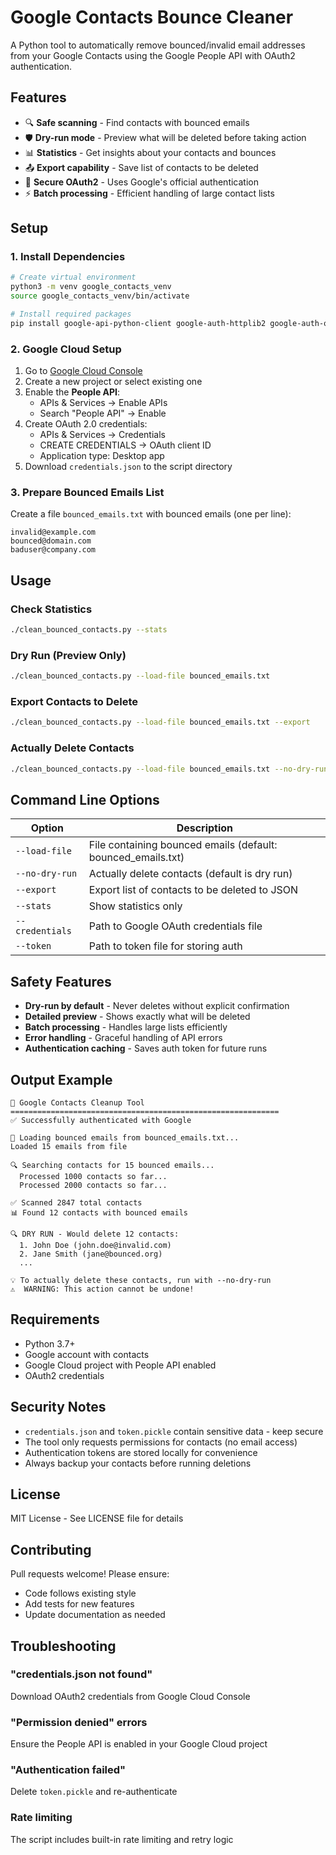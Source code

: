# Google Contacts Bounce Cleaner

A Python tool to automatically remove bounced/invalid email addresses from your Google Contacts using the Google People API with OAuth2 authentication.

## Features

- 🔍 **Safe scanning** - Find contacts with bounced emails
- 🛡️ **Dry-run mode** - Preview what will be deleted before taking action
- 📊 **Statistics** - Get insights about your contacts and bounces
- 📤 **Export capability** - Save list of contacts to be deleted
- 🔐 **Secure OAuth2** - Uses Google's official authentication
- ⚡ **Batch processing** - Efficient handling of large contact lists

## Setup

### 1. Install Dependencies

```bash
# Create virtual environment
python3 -m venv google_contacts_venv
source google_contacts_venv/bin/activate

# Install required packages
pip install google-api-python-client google-auth-httplib2 google-auth-oauthlib
```

### 2. Google Cloud Setup

1. Go to [Google Cloud Console](https://console.cloud.google.com/)
2. Create a new project or select existing one
3. Enable the **People API**:
   - APIs & Services → Enable APIs
   - Search "People API" → Enable
4. Create OAuth 2.0 credentials:
   - APIs & Services → Credentials
   - CREATE CREDENTIALS → OAuth client ID
   - Application type: Desktop app
5. Download `credentials.json` to the script directory

### 3. Prepare Bounced Emails List

Create a file `bounced_emails.txt` with bounced emails (one per line):

```
invalid@example.com
bounced@domain.com
baduser@company.com
```

## Usage

### Check Statistics
```bash
./clean_bounced_contacts.py --stats
```

### Dry Run (Preview Only)
```bash
./clean_bounced_contacts.py --load-file bounced_emails.txt
```

### Export Contacts to Delete
```bash
./clean_bounced_contacts.py --load-file bounced_emails.txt --export
```

### Actually Delete Contacts
```bash
./clean_bounced_contacts.py --load-file bounced_emails.txt --no-dry-run
```

## Command Line Options

| Option | Description |
|--------|-------------|
| `--load-file` | File containing bounced emails (default: bounced_emails.txt) |
| `--no-dry-run` | Actually delete contacts (default is dry run) |
| `--export` | Export list of contacts to be deleted to JSON |
| `--stats` | Show statistics only |
| `--credentials` | Path to Google OAuth credentials file |
| `--token` | Path to token file for storing auth |

## Safety Features

- **Dry-run by default** - Never deletes without explicit confirmation
- **Detailed preview** - Shows exactly what will be deleted
- **Batch processing** - Handles large lists efficiently
- **Error handling** - Graceful handling of API errors
- **Authentication caching** - Saves auth token for future runs

## Output Example

```
🧹 Google Contacts Cleanup Tool
============================================================
✅ Successfully authenticated with Google

📄 Loading bounced emails from bounced_emails.txt...
Loaded 15 emails from file

🔍 Searching contacts for 15 bounced emails...
  Processed 1000 contacts so far...
  Processed 2000 contacts so far...

✅ Scanned 2847 total contacts
📊 Found 12 contacts with bounced emails

🔍 DRY RUN - Would delete 12 contacts:
  1. John Doe (john.doe@invalid.com)
  2. Jane Smith (jane@bounced.org)
  ...

💡 To actually delete these contacts, run with --no-dry-run
⚠️  WARNING: This action cannot be undone!
```

## Requirements

- Python 3.7+
- Google account with contacts
- Google Cloud project with People API enabled
- OAuth2 credentials

## Security Notes

- `credentials.json` and `token.pickle` contain sensitive data - keep secure
- The tool only requests permissions for contacts (no email access)
- Authentication tokens are stored locally for convenience
- Always backup your contacts before running deletions

## License

MIT License - See LICENSE file for details

## Contributing

Pull requests welcome! Please ensure:
- Code follows existing style
- Add tests for new features
- Update documentation as needed

## Troubleshooting

### "credentials.json not found"
Download OAuth2 credentials from Google Cloud Console

### "Permission denied" errors
Ensure the People API is enabled in your Google Cloud project

### "Authentication failed"
Delete `token.pickle` and re-authenticate

### Rate limiting
The script includes built-in rate limiting and retry logic